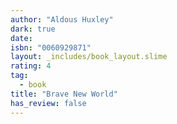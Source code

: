 ```yaml
---
author: "Aldous Huxley"
dark: true
date: 
isbn: "0060929871"
layout: _includes/book_layout.slime
rating: 4
tag:
  - book
title: "Brave New World"
has_review: false
---
```



